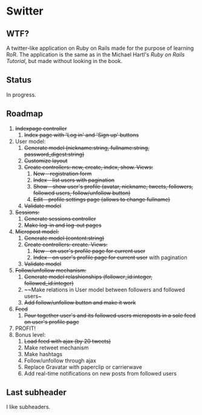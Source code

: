 # Switter

## WTF?

A twitter-like application on Ruby on Rails made for the purpose of learning RoR. The application is the same as in the Michael Hartl's *Ruby on Rails Tutorial*, but made without looking in the book.

## Status

In progress.

## Roadmap

1. ~~Indexpage controller~~
	1. ~~Index page with 'Log in' and 'Sign up' buttons~~
1. User model:
	1. ~~Generate model (nickname:string, fullname:string, password_digest:string)~~
	2. ~~Customize layout~~
	3. ~~Create controllers: new, create, index, show. Views:~~
		1. ~~New - registration form~~
		2. ~~Index - list users with pagination~~
		3. ~~Show - show user's profile (avatar, nickname, tweets, followers, followed users, follow/unfollow button)~~
		4. ~~Edit – profile settings page (allows to change fullname)~~
	4. ~~Validate model~~
2. ~~Sessions:~~
	1. ~~Generate sessions controller~~
	2. ~~Make log-in and log-out pages~~
3. ~~Micropost model:~~
	1. ~~Generate model (content:string)~~
	2. ~~Create controllers: create. Views:~~
		1. ~~New - on user's profile page for current user~~
		2. ~~Index - on user's profile page for current user~~ with pagination
	3. ~~Validate model~~
4. ~~Follow/unfollow mechanism:~~
	1. ~~Generate model relashionships (follower_id:integer, followed_id:integer)~~
	2. ~~Make relations in User model between followers and followed users~
	3. ~~Add follow/unfollow button and make it work~~
5. ~~Feed~~
	1. ~~Pour together user's and its followed users microposts in a sole feed on user's profile page~~
6. PROFIT!
7. Bonus level:
	1. ~~Load feed with ajax (by 20 tweets)~~
	2. Make retweet mechanism
	3. Make hashtags
	4. Follow/unfollow through ajax
	5. Replace Gravatar with paperclip or carrierwave
	6. Add real-time notifications on new posts from followed users

## Last subheader

I like subheaders.
